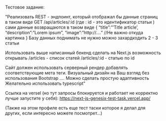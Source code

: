 Тестовое задание:

"Реализовать REST - эндпоинт, который отображал бы данные страниц в таком виде 
GET /api/articles/:id (где : id - это идентификатор статьи ) сами данные возвращаются в таком виде 
{
 “title”:”’Title article’,
 “description”:”Lorem ipsum”,
 “image”:”http://….” //Не важно откуда картинка
}
Базу данных поднимать не нужно можно захардкодить 2 - 3 статьи

Использовать выше написанный бекенд сделать на Next.js возможность открывать 
/articles - список статей 
/articles/:id  - статью по id

Сайт должен использовать серверный рендер добавлять соответствующие мета теги.
Визуальный дизайн на Ваш взгляд без использования Bootstrap ….
Можно сделать простую адаптивность
Желательно использовать typescript"

Ссылка на versel (но тут запросы блокируется и работает не корректно лучше запустите у себя):
https://next-js-genesix-test-task.vercel.app/

(Также на этом профиле есть еще тест таски которое я делал для других, если интересно можете посмотрет...)
